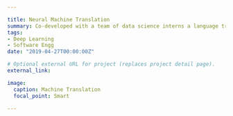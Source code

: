 ```yaml
---

title: Neural Machine Translation 
summary: Co-developed with a team of data science interns a language translation service on NFPA Fire data (English-Spanish pair).
tags:
- Deep Learning
- Software Engg
date: "2019-04-27T00:00:00Z"

# Optional external URL for project (replaces project detail page).
external_link: 

image:
  caption: Machine Translation 
  focal_point: Smart
  
---
```

